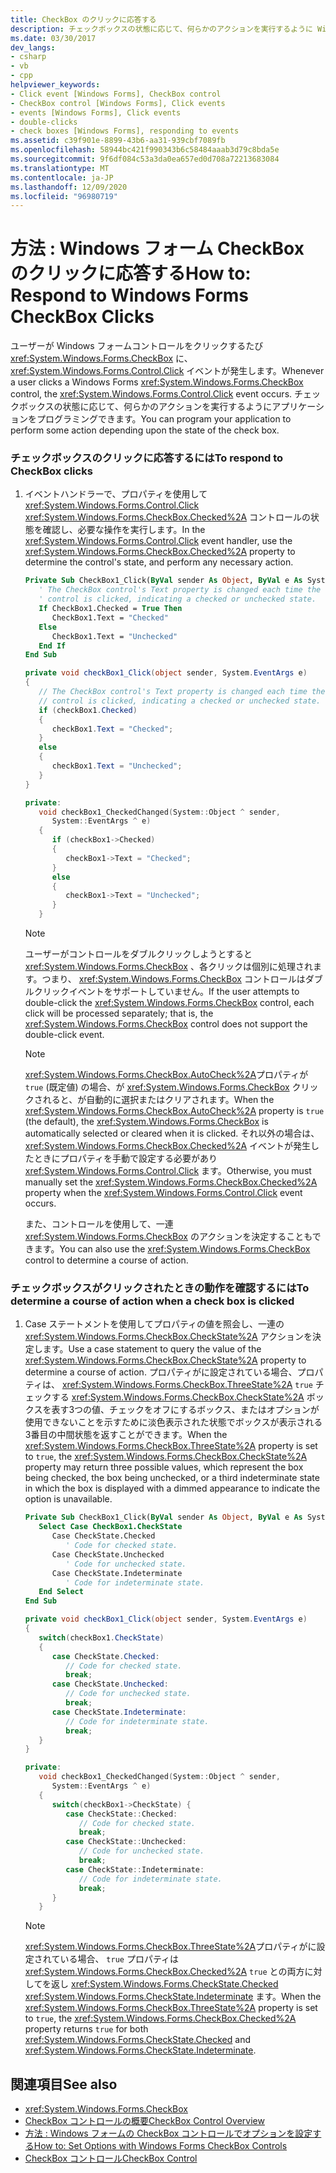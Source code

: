 ```yaml
---
title: CheckBox のクリックに応答する
description: チェックボックスの状態に応じて、何らかのアクションを実行するように Windows フォームアプリケーションをプログラミングする方法について説明します。
ms.date: 03/30/2017
dev_langs:
- csharp
- vb
- cpp
helpviewer_keywords:
- Click event [Windows Forms], CheckBox control
- CheckBox control [Windows Forms], Click events
- events [Windows Forms], Click events
- double-clicks
- check boxes [Windows Forms], responding to events
ms.assetid: c39f901e-8899-43b6-aa31-939cbf7089fb
ms.openlocfilehash: 58944bc421f990343b6c58484aaab3d79c8bda5e
ms.sourcegitcommit: 9f6df084c53a3da0ea657ed0d708a72213683084
ms.translationtype: MT
ms.contentlocale: ja-JP
ms.lasthandoff: 12/09/2020
ms.locfileid: "96980719"
---
```

# <a name="how-to-respond-to-windows-forms-checkbox-clicks"></a><span data-ttu-id="af1ad-103">方法 : Windows フォーム CheckBox のクリックに応答する</span><span class="sxs-lookup"><span data-stu-id="af1ad-103">How to: Respond to Windows Forms CheckBox Clicks</span></span>
<span data-ttu-id="af1ad-104">ユーザーが Windows フォームコントロールをクリックするたび <xref:System.Windows.Forms.CheckBox> に、 <xref:System.Windows.Forms.Control.Click> イベントが発生します。</span><span class="sxs-lookup"><span data-stu-id="af1ad-104">Whenever a user clicks a Windows Forms <xref:System.Windows.Forms.CheckBox> control, the <xref:System.Windows.Forms.Control.Click> event occurs.</span></span> <span data-ttu-id="af1ad-105">チェックボックスの状態に応じて、何らかのアクションを実行するようにアプリケーションをプログラミングできます。</span><span class="sxs-lookup"><span data-stu-id="af1ad-105">You can program your application to perform some action depending upon the state of the check box.</span></span>  
  
### <a name="to-respond-to-checkbox-clicks"></a><span data-ttu-id="af1ad-106">チェックボックスのクリックに応答するには</span><span class="sxs-lookup"><span data-stu-id="af1ad-106">To respond to CheckBox clicks</span></span>  
  
1. <span data-ttu-id="af1ad-107">イベントハンドラーで、プロパティを使用して <xref:System.Windows.Forms.Control.Click> <xref:System.Windows.Forms.CheckBox.Checked%2A> コントロールの状態を確認し、必要な操作を実行します。</span><span class="sxs-lookup"><span data-stu-id="af1ad-107">In the <xref:System.Windows.Forms.Control.Click> event handler, use the <xref:System.Windows.Forms.CheckBox.Checked%2A> property to determine the control's state, and perform any necessary action.</span></span>  
  
    ```vb  
    Private Sub CheckBox1_Click(ByVal sender As Object, ByVal e As System.EventArgs) Handles CheckBox1.Click  
       ' The CheckBox control's Text property is changed each time the
       ' control is clicked, indicating a checked or unchecked state.  
       If CheckBox1.Checked = True Then  
          CheckBox1.Text = "Checked"  
       Else  
          CheckBox1.Text = "Unchecked"  
       End If  
    End Sub  
    ```  
  
    ```csharp  
    private void checkBox1_Click(object sender, System.EventArgs e)  
    {  
       // The CheckBox control's Text property is changed each time the
       // control is clicked, indicating a checked or unchecked state.  
       if (checkBox1.Checked)  
       {  
          checkBox1.Text = "Checked";  
       }  
       else  
       {  
          checkBox1.Text = "Unchecked";  
       }  
    }  
    ```  
  
    ```cpp  
    private:  
       void checkBox1_CheckedChanged(System::Object ^ sender,  
          System::EventArgs ^ e)  
       {  
          if (checkBox1->Checked)  
          {  
             checkBox1->Text = "Checked";  
          }  
          else  
          {  
             checkBox1->Text = "Unchecked";  
          }  
       }  
    ```  
  
    > [!NOTE]
    > <span data-ttu-id="af1ad-108">ユーザーがコントロールをダブルクリックしようとすると <xref:System.Windows.Forms.CheckBox> 、各クリックは個別に処理されます。つまり、 <xref:System.Windows.Forms.CheckBox> コントロールはダブルクリックイベントをサポートしていません。</span><span class="sxs-lookup"><span data-stu-id="af1ad-108">If the user attempts to double-click the <xref:System.Windows.Forms.CheckBox> control, each click will be processed separately; that is, the <xref:System.Windows.Forms.CheckBox> control does not support the double-click event.</span></span>  
  
    > [!NOTE]
    > <span data-ttu-id="af1ad-109"><xref:System.Windows.Forms.CheckBox.AutoCheck%2A>プロパティが `true` (既定値) の場合、が <xref:System.Windows.Forms.CheckBox> クリックされると、が自動的に選択またはクリアされます。</span><span class="sxs-lookup"><span data-stu-id="af1ad-109">When the <xref:System.Windows.Forms.CheckBox.AutoCheck%2A> property is `true` (the default), the <xref:System.Windows.Forms.CheckBox> is automatically selected or cleared when it is clicked.</span></span> <span data-ttu-id="af1ad-110">それ以外の場合は、 <xref:System.Windows.Forms.CheckBox.Checked%2A> イベントが発生したときにプロパティを手動で設定する必要があり <xref:System.Windows.Forms.Control.Click> ます。</span><span class="sxs-lookup"><span data-stu-id="af1ad-110">Otherwise, you must manually set the <xref:System.Windows.Forms.CheckBox.Checked%2A> property when the <xref:System.Windows.Forms.Control.Click> event occurs.</span></span>  
  
     <span data-ttu-id="af1ad-111">また、コントロールを使用して、一連 <xref:System.Windows.Forms.CheckBox> のアクションを決定することもできます。</span><span class="sxs-lookup"><span data-stu-id="af1ad-111">You can also use the <xref:System.Windows.Forms.CheckBox> control to determine a course of action.</span></span>  
  
### <a name="to-determine-a-course-of-action-when-a-check-box-is-clicked"></a><span data-ttu-id="af1ad-112">チェックボックスがクリックされたときの動作を確認するには</span><span class="sxs-lookup"><span data-stu-id="af1ad-112">To determine a course of action when a check box is clicked</span></span>  
  
1. <span data-ttu-id="af1ad-113">Case ステートメントを使用してプロパティの値を照会し、一連の <xref:System.Windows.Forms.CheckBox.CheckState%2A> アクションを決定します。</span><span class="sxs-lookup"><span data-stu-id="af1ad-113">Use a case statement to query the value of the <xref:System.Windows.Forms.CheckBox.CheckState%2A> property to determine a course of action.</span></span> <span data-ttu-id="af1ad-114">プロパティがに設定されている場合、プロパティは、 <xref:System.Windows.Forms.CheckBox.ThreeState%2A> `true` チェックする <xref:System.Windows.Forms.CheckBox.CheckState%2A> ボックスを表す3つの値、チェックをオフにするボックス、またはオプションが使用できないことを示すために淡色表示された状態でボックスが表示される3番目の中間状態を返すことができます。</span><span class="sxs-lookup"><span data-stu-id="af1ad-114">When the <xref:System.Windows.Forms.CheckBox.ThreeState%2A> property is set to `true`, the <xref:System.Windows.Forms.CheckBox.CheckState%2A> property may return three possible values, which represent the box being checked, the box being unchecked, or a third indeterminate state in which the box is displayed with a dimmed appearance to indicate the option is unavailable.</span></span>  
  
    ```vb  
    Private Sub CheckBox1_Click(ByVal sender As Object, ByVal e As System.EventArgs) Handles CheckBox1.Click  
       Select Case CheckBox1.CheckState  
          Case CheckState.Checked  
             ' Code for checked state.  
          Case CheckState.Unchecked  
             ' Code for unchecked state.  
          Case CheckState.Indeterminate  
             ' Code for indeterminate state.  
       End Select
    End Sub  
    ```  
  
    ```csharp  
    private void checkBox1_Click(object sender, System.EventArgs e)  
    {  
       switch(checkBox1.CheckState)  
       {  
          case CheckState.Checked:  
             // Code for checked state.  
             break;  
          case CheckState.Unchecked:  
             // Code for unchecked state.  
             break;  
          case CheckState.Indeterminate:  
             // Code for indeterminate state.  
             break;  
       }  
    }  
    ```  
  
    ```cpp  
    private:  
       void checkBox1_CheckedChanged(System::Object ^ sender,  
          System::EventArgs ^ e)  
       {  
          switch(checkBox1->CheckState) {  
             case CheckState::Checked:  
                // Code for checked state.  
                break;  
             case CheckState::Unchecked:  
                // Code for unchecked state.  
                break;  
             case CheckState::Indeterminate:  
                // Code for indeterminate state.  
                break;  
          }  
       }  
    ```  
  
    > [!NOTE]
    > <span data-ttu-id="af1ad-115"><xref:System.Windows.Forms.CheckBox.ThreeState%2A>プロパティがに設定されている場合、 `true` プロパティは <xref:System.Windows.Forms.CheckBox.Checked%2A> `true` との両方に対してを返し <xref:System.Windows.Forms.CheckState.Checked> <xref:System.Windows.Forms.CheckState.Indeterminate> ます。</span><span class="sxs-lookup"><span data-stu-id="af1ad-115">When the <xref:System.Windows.Forms.CheckBox.ThreeState%2A> property is set to `true`, the <xref:System.Windows.Forms.CheckBox.Checked%2A> property returns `true` for both <xref:System.Windows.Forms.CheckState.Checked> and <xref:System.Windows.Forms.CheckState.Indeterminate>.</span></span>  
  
## <a name="see-also"></a><span data-ttu-id="af1ad-116">関連項目</span><span class="sxs-lookup"><span data-stu-id="af1ad-116">See also</span></span>

- <xref:System.Windows.Forms.CheckBox>
- [<span data-ttu-id="af1ad-117">CheckBox コントロールの概要</span><span class="sxs-lookup"><span data-stu-id="af1ad-117">CheckBox Control Overview</span></span>](checkbox-control-overview-windows-forms.md)
- [<span data-ttu-id="af1ad-118">方法 : Windows フォームの CheckBox コントロールでオプションを設定する</span><span class="sxs-lookup"><span data-stu-id="af1ad-118">How to: Set Options with Windows Forms CheckBox Controls</span></span>](how-to-set-options-with-windows-forms-checkbox-controls.md)
- [<span data-ttu-id="af1ad-119">CheckBox コントロール</span><span class="sxs-lookup"><span data-stu-id="af1ad-119">CheckBox Control</span></span>](checkbox-control-windows-forms.md)
